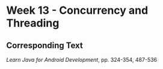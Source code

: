 # Week 13 - Concurrency and Threading

## Corresponding Text
*Learn Java for Android Development*, pp. 324-354, 487-536
